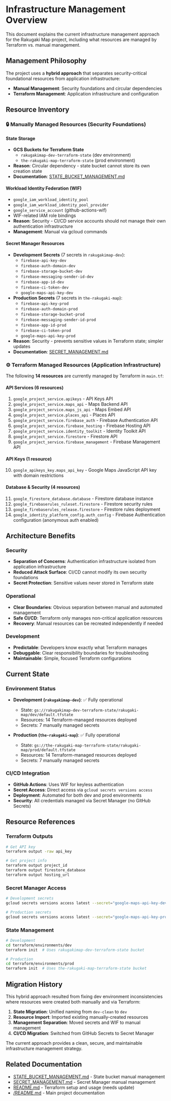 # Infrastructure Management Overview

This document explains the current infrastructure management approach for the Rakugaki Map project, including what resources are managed by Terraform vs. manual management.

## Management Philosophy

The project uses a **hybrid approach** that separates security-critical foundational resources from application infrastructure:

- **Manual Management**: Security foundations and circular dependencies
- **Terraform Management**: Application infrastructure and configuration

## Resource Inventory

### 🔒 Manually Managed Resources (Security Foundations)

#### State Storage
- **GCS Buckets for Terraform State**
  - `rakugakimap-dev-terraform-state` (dev environment)
  - `the-rakugaki-map-terraform-state` (prod environment)
- **Reason**: Circular dependency - state bucket cannot store its own creation state
- **Documentation**: [STATE_BUCKET_MANAGEMENT.md](./STATE_BUCKET_MANAGEMENT.md)

#### Workload Identity Federation (WIF)
- `google_iam_workload_identity_pool`
- `google_iam_workload_identity_pool_provider`
- `google_service_account` (github-actions-wif)
- WIF-related IAM role bindings
- **Reason**: Security - CI/CD service accounts should not manage their own authentication infrastructure
- **Management**: Manual via gcloud commands

#### Secret Manager Resources
- **Development Secrets** (7 secrets in `rakugakimap-dev`):
  - `firebase-api-key-dev`
  - `firebase-auth-domain-dev`
  - `firebase-storage-bucket-dev`
  - `firebase-messaging-sender-id-dev`
  - `firebase-app-id-dev`
  - `firebase-ci-token-dev`
  - `google-maps-api-key-dev`
- **Production Secrets** (7 secrets in `the-rakugaki-map`):
  - `firebase-api-key-prod`
  - `firebase-auth-domain-prod`
  - `firebase-storage-bucket-prod`
  - `firebase-messaging-sender-id-prod`
  - `firebase-app-id-prod`
  - `firebase-ci-token-prod`
  - `google-maps-api-key-prod`
- **Reason**: Security - prevents sensitive values in Terraform state; simpler updates
- **Documentation**: [SECRET_MANAGEMENT.md](./SECRET_MANAGEMENT.md)

### ⚙️ Terraform Managed Resources (Application Infrastructure)

The following **14 resources** are currently managed by Terraform in `main.tf`:

#### API Services (6 resources)
1. `google_project_service.apikeys` - API Keys API
2. `google_project_service.maps_api` - Maps Backend API
3. `google_project_service.maps_js_api` - Maps Embed API
4. `google_project_service.places_api` - Places API
5. `google_project_service.firebase_auth` - Firebase Authentication API
6. `google_project_service.firebase_hosting` - Firebase Hosting API
7. `google_project_service.identity_toolkit` - Identity Toolkit API
8. `google_project_service.firestore` - Firestore API
9. `google_project_service.firebase_management` - Firebase Management API

#### API Keys (1 resource)
10. `google_apikeys_key.maps_api_key` - Google Maps JavaScript API key with domain restrictions

#### Database & Security (4 resources)
11. `google_firestore_database.database` - Firestore database instance
12. `google_firebaserules_ruleset.firestore` - Firestore security rules
13. `google_firebaserules_release.firestore` - Firestore rules deployment
14. `google_identity_platform_config.auth_config` - Firebase Authentication configuration (anonymous auth enabled)

## Architecture Benefits

### Security
- **Separation of Concerns**: Authentication infrastructure isolated from application infrastructure
- **Reduced Attack Surface**: CI/CD cannot modify its own security foundations
- **Secret Protection**: Sensitive values never stored in Terraform state

### Operational
- **Clear Boundaries**: Obvious separation between manual and automated management
- **Safe CI/CD**: Terraform only manages non-critical application resources
- **Recovery**: Manual resources can be recreated independently if needed

### Development
- **Predictable**: Developers know exactly what Terraform manages
- **Debuggable**: Clear responsibility boundaries for troubleshooting
- **Maintainable**: Simple, focused Terraform configurations

## Current State

### Environment Status
- **Development (`rakugakimap-dev`)**: ✅ Fully operational
  - State: `gs://rakugakimap-dev-terraform-state/rakugaki-map/dev/default.tfstate`
  - Resources: 14 Terraform-managed resources deployed
  - Secrets: 7 manually managed secrets

- **Production (`the-rakugaki-map`)**: ✅ Fully operational
  - State: `gs://the-rakugaki-map-terraform-state/rakugaki-map/prod/default.tfstate`
  - Resources: 14 Terraform-managed resources deployed
  - Secrets: 7 manually managed secrets

### CI/CD Integration
- **GitHub Actions**: Uses WIF for keyless authentication
- **Secret Access**: Direct access via `gcloud secrets versions access`
- **Deployment**: Automated for both dev and prod environments
- **Security**: All credentials managed via Secret Manager (no GitHub Secrets)

## Resource References

### Terraform Outputs
```bash
# Get API key
terraform output -raw api_key

# Get project info
terraform output project_id
terraform output firestore_database
terraform output hosting_url
```

### Secret Manager Access
```bash
# Development secrets
gcloud secrets versions access latest --secret="google-maps-api-key-dev" --project=rakugakimap-dev  # pragma: allowlist secret

# Production secrets
gcloud secrets versions access latest --secret="google-maps-api-key-prod" --project=the-rakugaki-map  # pragma: allowlist secret
```

### State Management
```bash
# Development
cd terraform/environments/dev
terraform init  # Uses rakugakimap-dev-terraform-state bucket

# Production
cd terraform/environments/prod
terraform init  # Uses the-rakugaki-map-terraform-state bucket
```

## Migration History

This hybrid approach resulted from fixing dev environment inconsistencies where resources were created both manually and via Terraform:

1. **State Migration**: Unified naming from `dev-clean` to `dev`
2. **Resource Import**: Imported existing manually-created resources
3. **Management Separation**: Moved secrets and WIF to manual management
4. **CI/CD Migration**: Switched from GitHub Secrets to Secret Manager

The current approach provides a clean, secure, and maintainable infrastructure management strategy.

## Related Documentation

- [STATE_BUCKET_MANAGEMENT.md](./STATE_BUCKET_MANAGEMENT.md) - State bucket manual management
- [SECRET_MANAGEMENT.md](./SECRET_MANAGEMENT.md) - Secret Manager manual management
- [README.md](./README.md) - Terraform setup and usage (needs update)
- [/README.md](../README.md) - Main project documentation
